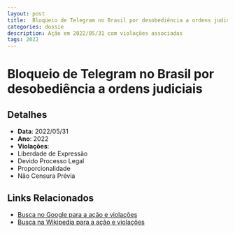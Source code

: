 ```yaml
---
layout: post
title:  Bloqueio de Telegram no Brasil por desobediência a ordens judiciais
categories: dossie
description: Ação em 2022/05/31 com violações associadas
tags: 2022
---
```


# Bloqueio de Telegram no Brasil por desobediência a ordens judiciais

## Detalhes
- **Data**: 2022/05/31
- **Ano**: 2022
- **Violações**:
- Liberdade de Expressão
- Devido Processo Legal
- Proporcionalidade
- Não Censura Prévia

## Links Relacionados
- [Busca no Google para a ação e violações](https://www.google.com/search?q=%22Alexandre%20de%20Moraes%22%20Bloqueio%20de%20Telegram%20no%20Brasil%20por%20desobedi%C3%AAncia%20a%20ordens%20judiciais%20Liberdade%20de%20Express%C3%A3o%20Devido%20Processo%20Legal%20Proporcionalidade%20N%C3%A3o%20Censura%20Pr%C3%A9via%202022)
- [Busca na Wikipedia para a ação e violações](https://en.wikipedia.org/w/index.php?search=%22Alexandre%20de%20Moraes%22%20Bloqueio%20de%20Telegram%20no%20Brasil%20por%20desobedi%C3%AAncia%20a%20ordens%20judiciais%20Liberdade%20de%20Express%C3%A3o%20Devido%20Processo%20Legal%20Proporcionalidade%20N%C3%A3o%20Censura%20Pr%C3%A9via%202022)
